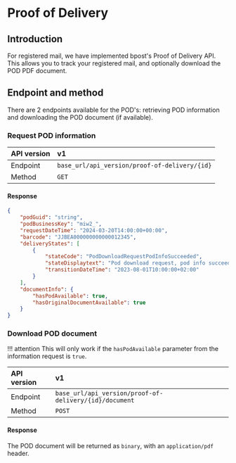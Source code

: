 # Proof of Delivery

## Introduction

For registered mail, we have implemented bpost's Proof of Delivery API.
This allows you to track your registered mail, and optionally download the POD PDF document.

## Endpoint and method

There are 2 endpoints available for the POD's: retrieving POD information and downloading the POD document (if available).

### Request POD information

| API version | v1                                            |
|:------------|:----------------------------------------------|
| Endpoint    | `base_url/api_version/proof-of-delivery/{id}` |
| Method      | `GET`                                         |

#### Response

``` json
{
    "podGuid": "string",
    "podBusinessKey": "miw2_",
    "requestDateTime": "2024-03-20T14:00:00+00:00",
    "barcode": "JJBEA000000000000012345",
    "deliveryStates": [
        {
            "stateCode": "PodDownloadRequestPodInfoSucceeded",
            "stateDisplaytext": "Pod download request, pod info succeeded",
            "transitionDateTime": "2023-08-01T10:00:00+02:00"
        }
    ],
    "documentInfo": {
        "hasPodAvailable": true,
        "hasOriginalDocumentAvailable": true
    }
}
```

### Download POD document

!!! attention
    This will only work if the `hasPodAvailable` parameter from the information request is `true`.

| API version | v1                                                     |
|:------------|:-------------------------------------------------------|
| Endpoint    | `base_url/api_version/proof-of-delivery/{id}/document` |
| Method      | `POST`                                                 |

#### Response

The POD document will be returned as `binary`, with an `application/pdf` header.